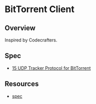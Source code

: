 # BitTorrent Client

## Overview
Inspired by Codecrafters. 

## Spec
- [15 UDP Tracker Protocol for BitTorrent](https://www.bittorrent.org/beps/bep_0015.html)

## Resources
- [spec](https://www.bittorrent.org/beps/bep_0003.html)
